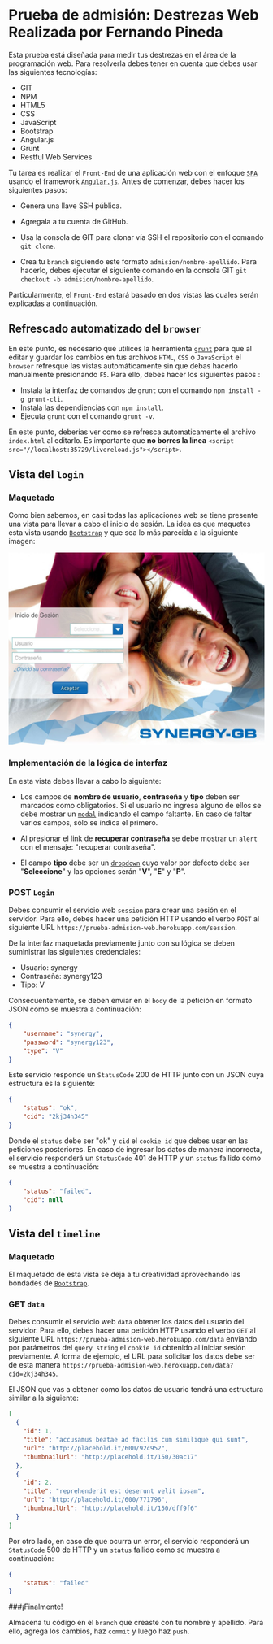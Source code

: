 # Prueba de admisión: Destrezas Web Realizada por Fernando Pineda

Esta prueba está diseñada para medir tus destrezas en el área de la programación web. Para resolverla debes tener en cuenta que debes usar las siguientes tecnologías:

+ GIT
+ NPM
+ HTML5
+ CSS
+ JavaScript
+ Bootstrap
+ Angular.js
+ Grunt
+ Restful Web Services

Tu tarea es realizar el `Front-End` de una aplicación web con el enfoque [`SPA`](https://en.wikipedia.org/wiki/Single-page_application) usando el framework [`Angular.js`](https://angularjs.org/).  Antes de comenzar, debes hacer los siguientes pasos:

+ Genera una llave SSH pública.

+ Agregala a tu cuenta de GitHub.

+ Usa la consola de GIT para clonar vía SSH el repositorio con el comando `git clone`.

+ Crea tu `branch` siguiendo este formato `admision/nombre-apellido`. Para hacerlo, debes ejecutar el siguiente comando en la consola GIT `git checkout -b admision/nombre-apellido`.

Particularmente, el `Front-End` estará basado en dos vistas las cuales serán explicadas a continuación.

## Refrescado automatizado del `browser`

En este punto, es necesario que utilices la herramienta [`grunt`](http://gruntjs.com/) para que al editar y guardar los cambios en tus archivos `HTML`, `CSS` o `JavaScript` el `browser` refresque las vistas automáticamente sin que debas hacerlo manualmente presionando `F5`. Para ello, debes hacer los siguientes pasos :

+ Instala la interfaz de comandos de `grunt` con el comando `npm install -g grunt-cli`.
+ Instala las dependiencias con `npm install`.
+ Ejecuta `grunt` con el comando `grunt -v`.

En este punto, deberías ver como se refresca automaticamente el archivo `index.html` al editarlo. Es importante que **__no borres la línea__** `<script src="//localhost:35729/livereload.js"></script>`.

## Vista del `login`

### Maquetado

Como bien sabemos, en casi todas las aplicaciones web se tiene presente una vista para llevar a cabo el inicio de sesión. La idea es que maquetes esta vista usando [`Bootstrap`](http://getbootstrap.com/) y que sea lo más parecida a la siguiente imagen:

![`Login`](/assets/images/login-example.jpg)

### Implementación de la lógica de interfaz

En esta vista debes llevar a cabo lo siguiente:

+ Los campos de **nombre de usuario**, **contraseña** y **tipo** deben ser marcados como obligatorios. Si el usuario no ingresa alguno de ellos se debe mostrar un [`modal`](http://getbootstrap.com/javascript/#modals) indicando el campo faltante. En caso de faltar varios campos, sólo se indica el primero.

+ Al presionar el link de **recuperar contraseña** se debe mostrar un `alert` con el mensaje: "recuperar contraseña".

+ El campo **tipo** debe ser un [`dropdown`](http://getbootstrap.com/javascript/#dropdowns) cuyo valor por defecto debe ser "**Seleccione**" y las opciones serán "**V**", "**E**" y "**P**".

### POST `Login`

Debes consumir el servicio web `session` para crear una sesión en el servidor. Para ello, debes hacer una petición HTTP usando el verbo `POST` al siguiente URL `https://prueba-admision-web.herokuapp.com/session`.

De la interfaz maquetada previamente junto con su lógica se deben suministrar las siguientes credenciales:

+ Usuario: synergy
+ Contraseña: synergy123
+ Tipo: V

Consecuentemente, se deben enviar en el `body` de la petición en formato JSON como se muestra a continuación:

```json
{
    "username": "synergy",
    "password": "synergy123",
    "type": "V"
}
```

Este servicio responde un `StatusCode` 200 de HTTP junto con un JSON  cuya estructura es la siguiente:

```json
{
    "status": "ok",
    "cid": "2kj34h345"
}
```

 Donde el `status` debe ser "ok" y  `cid` el `cookie id` que debes usar en las peticiones posteriores. En caso de ingresar los datos de manera incorrecta, el servicio responderá un `StatusCode` 401 de HTTP y un `status` fallido como se muestra a continuación:

```json
{
    "status": "failed",
    "cid": null
}
```

## Vista del `timeline`

### Maquetado

El maquetado de esta vista se deja a tu creatividad aprovechando las bondades de [`Bootstrap`](http://getbootstrap.com/).

### GET `data`

Debes consumir el servicio web `data` obtener los datos del usuario del servidor. Para ello, debes hacer una petición HTTP usando el verbo `GET` al siguiente URL `https://prueba-admision-web.herokuapp.com/data` enviando por parámetros del `query string` el `cookie id` obtenido al iniciar sesión previamente. A forma de ejemplo, el URL para solicitar los datos debe ser de esta manera `https://prueba-admision-web.herokuapp.com/data?cid=2kj34h345`.

El JSON que vas a obtener como los datos de usuario tendrá una estructura similar a la siguiente:

```json
[
  {
    "id": 1,
    "title": "accusamus beatae ad facilis cum similique qui sunt",
    "url": "http://placehold.it/600/92c952",
    "thumbnailUrl": "http://placehold.it/150/30ac17"
  },
  {
    "id": 2,
    "title": "reprehenderit est deserunt velit ipsam",
    "url": "http://placehold.it/600/771796",
    "thumbnailUrl": "http://placehold.it/150/dff9f6"
  }
]

```

Por otro lado, en caso de que ocurra un error, el servicio responderá un `StatusCode` 500 de HTTP y un `status` fallido como se muestra a continuación:

```json
{
    "status": "failed"
}
```

###¡Finalmente!

Almacena tu código en el `branch` que creaste con tu nombre y apellido. Para ello, agrega los cambios, haz `commit` y luego haz `push`.
